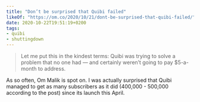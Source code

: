 ```yaml
---
title: "Don’t be surprised that Quibi failed"
likeOf: "https://om.co/2020/10/21/dont-be-surprised-that-quibi-failed/"
date: 2020-10-22T19:51:19+0200
tags:
- quibi
- shuttingdown
---
```

> Let me put this in the kindest terms: Quibi was trying to solve a problem that no one had — and certainly weren’t going to pay $5-a-month to address.

As so often, Om Malik is spot on. I was actually surprised that Quibi managed to get as many subscribers as it did (400,000 - 500,000 according to the post) since its launch this April.